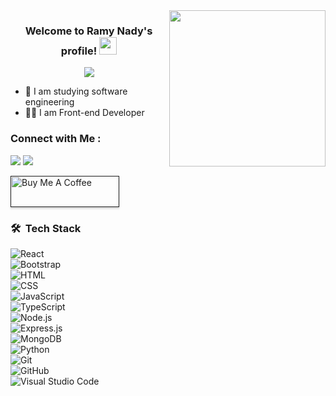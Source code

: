 
<img width="250" align="right" src="https://c.tenor.com/_DOBjnGspYAAAAAM/code-coding.gif">

<h3 align="center">
  Welcome to Ramy Nady's profile!
  <img src="https://media.giphy.com/media/hvRJCLFzcasrR4ia7z/giphy.gif" width="28">
</h3>

<!-- Typing SVG by DenverCoder1 - https://github.com/DenverCoder1/readme-typing-svg -->
<p align="center">
  <a href="https://github.com/DenverCoder1/readme-typing-svg"><img src="https://readme-typing-svg.herokuapp.com/?lines=Front-end%20web%20developer;Always%20learning%20new%20things&font=Fira%20Code&center=true&width=440&height=45&color=f75c7e&vCenter=true&size=22"></a>
</p> 

- 🏢 I am studying software engineering
- 👨‍💻 I am Front-end Developer



### Connect with Me :

<a href="http://linkedin.com/in/ramy-nady-1a766625a" target="_blank"><img src="https://img.shields.io/badge/-Ramy%20Nady-0077B5?style=for-the-badge&logo=Linkedin&logoColor=white"/></a>
<a href="https://t.me/ramynady8" target="_blank"><img src="https://img.shields.io/badge/-Ramy%20Nady-0077B5?style=for-the-badge&logo=Telegram&logoColor=white"/></a>

<a href="" target="_blank"><img src="https://cdn.buymeacoffee.com/buttons/v2/lato-orange.png" alt="Buy Me A Coffee" style="height: 50px !important;width: 174px !important;box-shadow: 0px 3px 2px 0px rgba(190, 190, 190, 0.5) !important;-webkit-box-shadow: 0px 3px 2px 0px rgba(190, 190, 190, 0.5) !important;" ></a>

### 🛠 &nbsp;Tech Stack
![React](https://img.shields.io/badge/-React-05122A?style=flat&logo=react)&nbsp;  
![Bootstrap](https://img.shields.io/badge/-Bootstrap-05122A?style=flat&logo=bootstrap&logoColor=563D7C)&nbsp;  
![HTML](https://img.shields.io/badge/-HTML-05122A?style=flat&logo=HTML5)&nbsp;  
![CSS](https://img.shields.io/badge/-CSS-05122A?style=flat&logo=CSS3&logoColor=1572B6)&nbsp;  
![JavaScript](https://img.shields.io/badge/-JavaScript-05122A?style=flat&logo=javascript)&nbsp;  
![TypeScript](https://img.shields.io/badge/-TypeScript-05122A?style=flat&logo=typescript&logoColor=3178C6)&nbsp;  
![Node.js](https://img.shields.io/badge/-Node.js-05122A?style=flat&logo=node.js&logoColor=339933)&nbsp;  
![Express.js](https://img.shields.io/badge/-Express.js-05122A?style=flat&logo=express&logoColor=FFFFFF)&nbsp;  
![MongoDB](https://img.shields.io/badge/-MongoDB-05122A?style=flat&logo=mongodb&logoColor=47A248)&nbsp;  
![Python](https://img.shields.io/badge/-Python%20-05122A?style=flat&logo=python)&nbsp;  
![Git](https://img.shields.io/badge/-Git-05122A?style=flat&logo=git)&nbsp;  
![GitHub](https://img.shields.io/badge/-GitHub-05122A?style=flat&logo=github)&nbsp;  
![Visual Studio Code](https://img.shields.io/badge/-Visual%20Studio%20Code-05122A?style=flat&logo=visual-studio-code&logoColor=007ACC)&nbsp;
